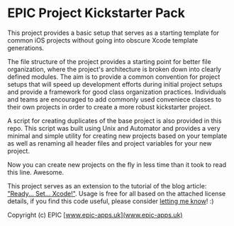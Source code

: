 # EPIC Project Kickstarter Pack

This project provides a basic setup that serves as a starting template for common iOS projects without going into obscure Xcode template generations. 

The file structure of the project provides a starting point for better file organization, where the project's architecture is broken down into clearly defined modules. The aim is to provide a common convention for project setups that will speed up development efforts during initial project setups and provide a framework for good class organization practices. Individuals and teams are encouraged to add commonly used conveniece classes to their own projects in order to create a more robust kickstarter project.

A script for creating duplicates of the base project is also provided in this repo. This script was built using Unix and Automator and provides a very minimal and simple utility for creating new projects based on your template as well as renaming all header files and project variables for your new project.

Now you can create new projects on the fly in less time than it took to read this line. Awesome.

This project serves as an extension to the tutorial of the blog article: ["Ready... Set... Xcode!"](http://epic-apps.uk/2015/04/19/ready-set-xcode/).
Usage is free for all based on the attached license details, if you find this code useful, please consider [letting me know](helloworld@epic-apps.uk)! :)

Copyright (c) EPIC 
[www.epic-apps.uk](www.epic-apps.uk)